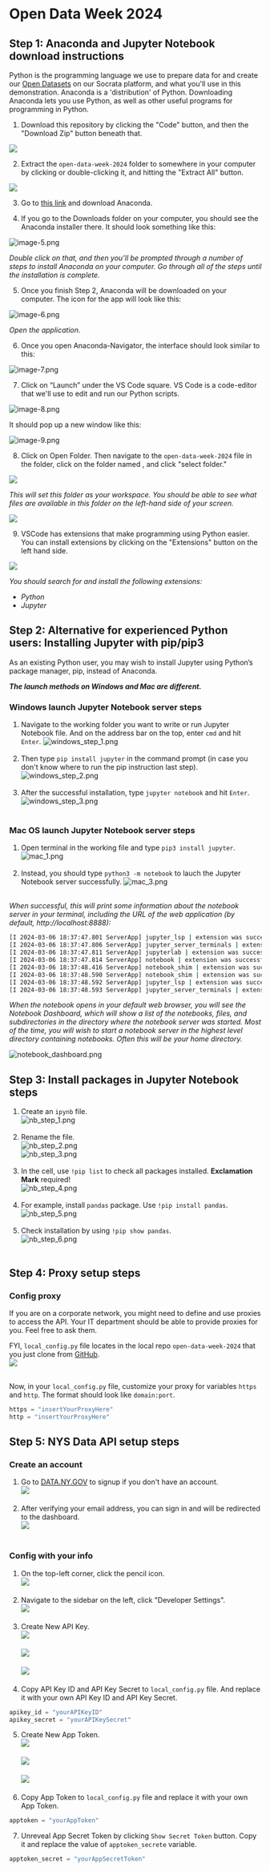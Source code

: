 # Open Data Week 2024

## Step 1: Anaconda and Jupyter Notebook download instructions

Python is the programming language we use to prepare data for and create our [Open Datasets](https://data.ny.gov/) on our Socrata platform, and what you'll use in this demonstration. Anaconda is a 'distribution' of Python. Downloading Anaconda lets you use Python, as well as other useful programs for programming in Python.

1. Download this repository by clicking the "Code" button, and then the "Download Zip" button beneath that.<br>

![](./src/images/step1.png)

2. Extract the `open-data-week-2024` folder to somewhere in your computer by clicking or double-clicking it, and hitting the "Extract All" button.<br>

![](src/images/zip_extract.png)

3. Go to [this link](https://www.anaconda.com/products/distribution) and download Anaconda.

4. If you go to the Downloads folder on your computer, you should see the Anaconda installer there. It should look something like this:<br>

![image-5.png](./src/images/image-5.png)

_Double click on that, and then you’ll be prompted through a number of steps to install Anaconda on your computer. Go through all of the steps until the installation is complete._

5. Once you finish Step 2, Anaconda will be downloaded on your computer.  The icon for the app will look like this:<br>

![image-6.png](./src/images/image-6.png)

_Open the application._

6. Once you open Anaconda-Navigator, the interface should look similar to this:<br>

![image-7.png](./src/images/image-7.png)

7. Click on “Launch” under the VS Code square. VS Code is a code-editor that we'll use to edit and run our Python scripts.<br>

![image-8.png](./src/images/image-8.png)

It should pop up a new window like this:<br>

![image-9.png](./src/images/image-9.png)

8. Click on Open Folder. Then navigate to the `open-data-week-2024` file in the folder, click on the folder named , and click "select folder." <br>

![](./src/images/vscode-workspace.PNG)

_This will set this folder as your workspace. You should be able to see what files are available in this folder on the left-hand side of your screen._<br>

![](./src/images/vscode-workspace_full.PNG)

9. VSCode has extensions that make programming using Python easier. You can install extensions by clicking on the "Extensions" button on the left hand side.<br>

![](./src/images/extensions.PNG)

_You should search for and install the following extensions:_

 - _Python_
 - _Jupyter_

## Step 2: Alternative for experienced Python users: Installing Jupyter with pip/pip3

As an existing Python user, you may wish to install Jupyter using Python’s package manager, pip, instead of Anaconda.

***The launch methods on Windows and Mac are different.***

### Windows launch Jupyter Notebook server steps
1. Navigate to the working folder you want to write or run Jupyter Notebook file. And on the address bar on the top, enter `cmd` and hit `Enter`.
   ![windows_step_1.png](./src/images/windows_step_1.png) <br><br>
2. Then type `pip install jupyter` in the command prompt (in case you don't know where to run the pip instruction last step).
   ![windows_step_2.png](./src/images/windows_step_2.png) <br><br>
3. After the successful installation, type `jupyter notebook` and hit `Enter`.
   ![windows_step_3.png](./src/images/windows_step_3.png) <br><br>

### Mac OS launch Jupyter Notebook server steps
1. Open terminal in the working file and type `pip3 install jupyter`.
   ![mac_1.png](./src/images/mac_1.png) <br><br>
2. Instead, you should type `python3 -m notebook` to lauch the Jupyter Notebook server successfully.
   ![mac_3.png](./src/images/mac_3.png) <br><br>

_When successful, this will print some information about the notebook server in your terminal, including the URL of the web application (by default, http://localhost:8888):_
```bash
[I 2024-03-06 18:37:47.801 ServerApp] jupyter_lsp | extension was successfully linked.
[I 2024-03-06 18:37:47.806 ServerApp] jupyter_server_terminals | extension was successfully linked.
[I 2024-03-06 18:37:47.811 ServerApp] jupyterlab | extension was successfully linked.
[I 2024-03-06 18:37:47.814 ServerApp] notebook | extension was successfully linked.
[I 2024-03-06 18:37:48.416 ServerApp] notebook_shim | extension was successfully linked.
[I 2024-03-06 18:37:48.590 ServerApp] notebook_shim | extension was successfully loaded.
[I 2024-03-06 18:37:48.592 ServerApp] jupyter_lsp | extension was successfully loaded.
[I 2024-03-06 18:37:48.593 ServerApp] jupyter_server_terminals | extension was successfully loaded.
```

_When the notebook opens in your default web browser, you will see the Notebook Dashboard, which will show a list of the notebooks, files, and subdirectories in the directory where the notebook server was started. Most of the time, you will wish to start a notebook server in the highest level directory containing notebooks. Often this will be your home directory._<br>

![notebook_dashboard.png](./src/images/notebook_dashboard.png)

## Step 3: Install packages in Jupyter Notebook steps

1. Create an `ipynb` file.<br>
   ![nb_step_1.png](./src/images/nb_step_1.png) <br><br>
2. Rename the file.<br>
   ![nb_step_2.png](./src/images/nb_step_2.png) <br>
   ![nb_step_3.png](./src/images/nb_step_3.png) <br><br>
3. In the cell, use `!pip list` to check all packages installed. **Exclamation Mark** required!<br>
   ![nb_step_4.png](./src/images/nb_step_4.png) <br><br>
4. For example, install `pandas` package. Use `!pip install pandas`.<br>
   ![nb_step_5.png](./src/images/nb_step_5.png) <br><br>
5. Check installation by using `!pip show pandas`.<br>
   ![nb_step_6.png](./src/images/nb_step_6.png) <br><br>

## Step 4: Proxy setup steps

### Config proxy
If you are on a corporate network, you might need to define and use proxies to access the API. Your IT department should be able to provide proxies for you. Feel free to ask them.  

FYI, `local_config.py` file locates in the local repo `open-data-week-2024` that you just clone from [GitHub](https://github.com/nymta/Open-Data-Week-2024).<br>
   ![](./src/images/local_config.png) <br><br>

Now, in your `local_config.py` file, customize your proxy for variables `https` and `http`. The format should look like `domain:port`.

```python
https = "insertYourProxyHere"
http = "insertYourProxyHere"
```

## Step 5: NYS Data API setup steps

### Create an account
1. Go to [DATA.NY.GOV](https://data.ny.gov/signup) to signup if you don't have an account.<br>
   ![](./src/images/account1.png) <br><br>
2. After verifying your email address, you can sign in and will be redirected to the dashboard.<br>
   ![](./src/images/account2.png) <br><br>

### Config with your info
1. On the top-left corner, click the pencil icon.<br>
   ![](./src/images/account3.png) <br><br>
2. Navigate to the sidebar on the left, click "Developer Settings".<br>
   ![](./src/images/account4.png) <br><br>
3. Create New API Key.<br>
   ![](./src/images/account5.png) <br><br>
   ![](./src/images/account6.png) <br><br>
   ![](./src/images/account7.png) <br><br>
4. Copy API Key ID and API Key Secret to `local_config.py` file. And replace it with your own API Key ID and API Key Secret.
```python
apikey_id = "yourAPIKeyID"
apikey_secret = "yourAPIKeySecret"
```
5. Create New App Token.<br>
   ![](./src/images/account8.png) <br><br>
   ![](./src/images/account9.png) <br><br>
   ![](./src/images/account10.png) <br><br>
6. Copy App Token to `local_config.py` file and replace it with your own App Token.
```python
apptoken = "yourAppToken"
```
7. Unreveal App Secret Token by clicking `Show Secret Token` button. Copy it and replace the value of `apptoken_secrete` variable.
```python
apptoken_secret = "yourAppSecretToken"
```
